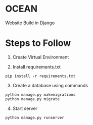 # OCEAN
Website Build in Django

# Steps to Follow
1. Create Virtual Environment 

2. Install requirements.txt
```
pip install -r requirements.txt

```
3. Create a database using commands
```
python manage.py makemigrations
python manage.py migrate

```
4. Start server

```
python manage.py runserver
```


